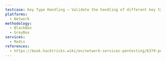 ```yaml
---
testcase: Key Type Handling – Validate the handling of different key types (string, list, set, hash), and attempt to access or dump their data accordingly
platforms: 
  - Network
methodology: 
  - BlackBox
  - GreyBox
services:
  - Redis
references:
  - https://book.hacktricks.wiki/en/network-services-pentesting/6379-pentesting-redis.html
---
```

